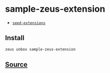 
sample-zeus-extension
====================









* [`seed-extensions`](seed-extensions.md)




## Install
```bash
zeus unbox sample-zeus-extension
```













## [Source](https://github.com/liquidapps-io/zeus-sdk/tree/master/boxes/groups/sample/sample-zeus-extension)